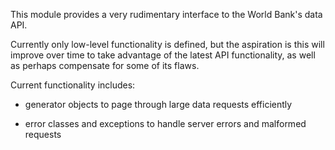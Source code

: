 
This module provides a very rudimentary interface to the World Bank's data API.

Currently only low-level functionality is defined, but the aspiration is this
will improve over time to take advantage of the latest API functionality, as
well as perhaps compensate for some of its flaws.

Current functionality includes:

* generator objects to page through large data requests efficiently

* error classes and exceptions to handle server errors and malformed
  requests
